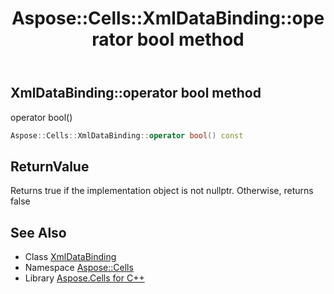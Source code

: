 ﻿---
title: Aspose::Cells::XmlDataBinding::operator bool method
linktitle: operator bool
second_title: Aspose.Cells for C++ API Reference
description: 'Aspose::Cells::XmlDataBinding::operator bool method. operator bool() in C++.'
type: docs
weight: 400
url: /cpp/aspose.cells/xmldatabinding/operator_bool/
---
## XmlDataBinding::operator bool method


operator bool()

```cpp
Aspose::Cells::XmlDataBinding::operator bool() const
```


## ReturnValue

Returns true if the implementation object is not nullptr. Otherwise, returns false

## See Also

* Class [XmlDataBinding](../)
* Namespace [Aspose::Cells](../../)
* Library [Aspose.Cells for C++](../../../)
